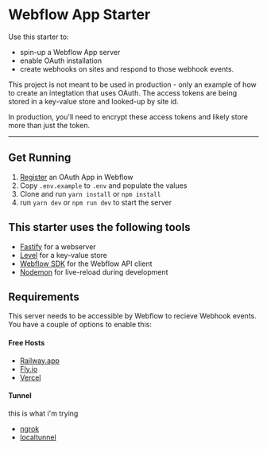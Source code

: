 # Webflow App Starter

Use this starter to:
- spin-up a Webflow App server
- enable OAuth installation
- create webhooks on sites and respond to those webhook events.

This project is not meant to be used in production - only an example of how to create an integtation that uses OAuth. The access tokens are being stored in a key-value store and looked-up by site id. 

In production, you'll need to encrypt these access tokens and likely store more than just the token.

***
## Get Running

1. [Register](https://developers.webflow.com/#oauth-applications) an OAuth App in Webflow
2. Copy `.env.example` to `.env` and populate the values
3. Clone and run `yarn install` or `npm install`
4. run `yarn dev` or `npm run dev` to start the server

## This starter uses the following tools

- [Fastify](https://www.fastify.io/) for a webserver
- [Level](https://github.com/Level/level) for a key-value store
- [Webflow SDK](https://github.com/webflow/js-webflow-api) for the Webflow API client
- [Nodemon](https://nodemon.io/) for live-reload during development

## Requirements

This server needs to be accessible by Webflow to recieve Webhook events. You have a couple of options to enable this:

#### Free Hosts

- [Railway.app](https://railway.app/)
- [Fly.io](https://fly.io/)
- [Vercel](https://vercel.com/)

#### Tunnel
this is what i'm trying
- [ngrok](https://ngrok.com/)
- [localtunnel](https://theboroer.github.io/localtunnel-www/)
